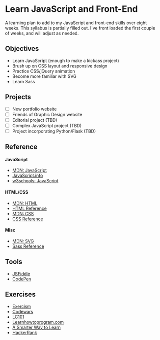 # Learn JavaScript and Front-End

A learning plan to add to my JavaScript and front-end skills over eight weeks. This syllabus is partially filled out. I've front loaded the first couple of weeks, and will adjust as needed.

## Objectives
- Learn JavaScript (enough to make a kickass project)
- Brush up on CSS layout and responsive design
- Practice CSS/jQuery animation
- Become more familiar with SVG
- Learn Sass

## Projects
- [ ] New portfolio website
- [ ] Friends of Graphic Design website
- [ ] Editorial project (TBD)
- [ ] Complex JavaScript project (TBD)
- [ ] Project incorporating Python/Flask (TBD)

## Reference
#### JavaScript
- [MDN: JavaScript](https://developer.mozilla.org/en-US/docs/Web/JavaScript)
- [JavaScript.info](https://javascript.info)
- [w3schools: JavaScript](https://www.w3schools.com/jsref)
#### HTML/CSS
- [MDN: HTML](https://developer.mozilla.org/en-US/docs/Web/HTML)
- [HTML Reference](http://htmlreference.io/)
- [MDN: CSS](https://developer.mozilla.org/en-US/docs/Web/CSS)
- [CSS Reference](http://cssreference.io/)
#### Misc
- [MDN: SVG](https://developer.mozilla.org/en-US/docs/Web/SVG)
- [Sass Reference](http://sass-lang.com/guide)

## Tools
- [JSFiddle](https://jsfiddle.net)
- [CodePen](https://codepen.io)

## Exercises
- [Exercism](http://exercism.io/languages/javascript/exercises)
- [Codewars](https://www.codewars.com/)
- [LC101](http://education.launchcode.org/skills-front-end/course-outline/)
- [Learnhowtoprogram.com](https://www.learnhowtoprogram.com/intro-to-programming)
- [A Smarter Way to Learn](http://www.asmarterwaytolearn.com/js/index-of-exercises.html)
- [HackerRank](https://www.hackerrank.com/contests/7days-javascript/challenges/helloworld-1)
